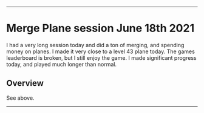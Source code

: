 
***

# Merge Plane session June 18th 2021

I had a very long session today and did a ton of merging, and spending money on planes. I made it very close to a level 43 plane today. The games leaderboard is broken, but I still enjoy the game. I made significant progress today, and played much longer than normal.

## Overview

See above.

***
